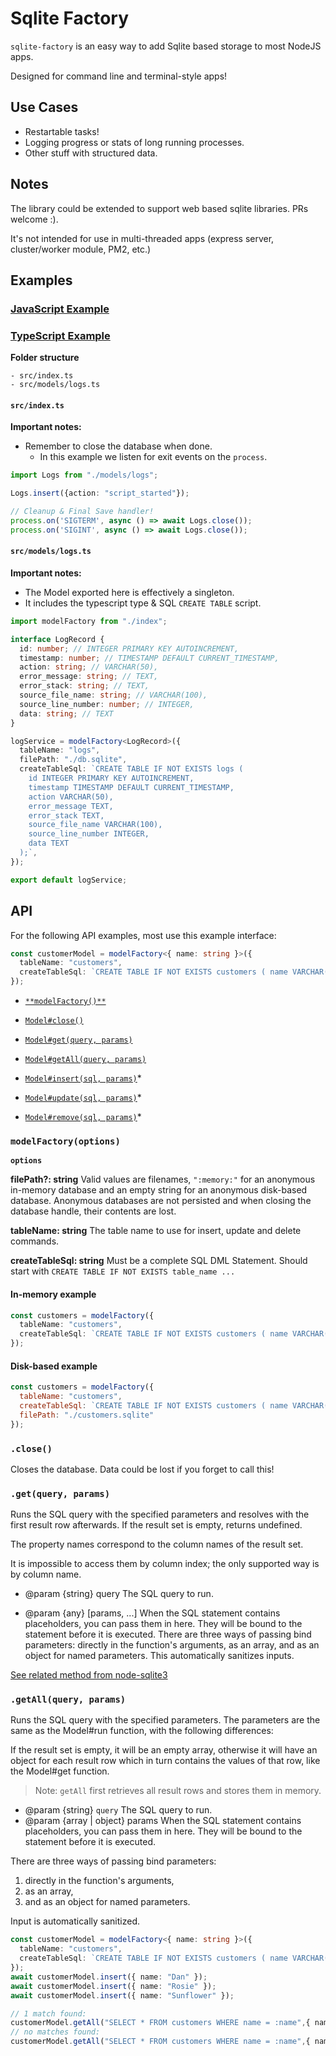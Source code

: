 # Sqlite Factory

`sqlite-factory` is an easy way to add Sqlite based storage to most NodeJS apps. 

Designed for command line and terminal-style apps!

## Use Cases

* Restartable tasks!
* Logging progress or stats of long running processes.
* Other stuff with structured data.

## Notes

The library could be extended to support web based sqlite libraries. PRs welcome :).

It's not intended for use in multi-threaded apps (express server, cluster/worker module, PM2, etc.)

## Examples

### [JavaScript Example](examples/javascript/README.md)

### [TypeScript Example](examples/typescript/README.md)

**Folder structure**

```
- src/index.ts
- src/models/logs.ts
```

#### `src/index.ts`

**Important notes:**

* Remember to close the database when done.
  * In this example we listen for exit events on the `process`.

```ts
import Logs from "./models/logs";

Logs.insert({action: "script_started"});

// Cleanup & Final Save handler!
process.on('SIGTERM', async () => await Logs.close());
process.on('SIGINT', async () => await Logs.close());
```

#### `src/models/logs.ts`

**Important notes:**

* The Model exported here is effectively a singleton.
* It includes the typescript type & SQL `CREATE TABLE` script.

```ts
import modelFactory from "./index";

interface LogRecord {
  id: number; // INTEGER PRIMARY KEY AUTOINCREMENT,
  timestamp: number; // TIMESTAMP DEFAULT CURRENT_TIMESTAMP,
  action: string; // VARCHAR(50),
  error_message: string; // TEXT,
  error_stack: string; // TEXT,
  source_file_name: string; // VARCHAR(100),
  source_line_number: number; // INTEGER,
  data: string; // TEXT
}

logService = modelFactory<LogRecord>({
  tableName: "logs",
  filePath: "./db.sqlite",
  createTableSql: `CREATE TABLE IF NOT EXISTS logs (
    id INTEGER PRIMARY KEY AUTOINCREMENT,
    timestamp TIMESTAMP DEFAULT CURRENT_TIMESTAMP,
    action VARCHAR(50),
    error_message TEXT,
    error_stack TEXT,
    source_file_name VARCHAR(100),
    source_line_number INTEGER,
    data TEXT
  );`,
});

export default logService;
```


## API

For the following API examples, most use this example interface:

```ts
const customerModel = modelFactory<{ name: string }>({
  tableName: "customers",
  createTableSql: `CREATE TABLE IF NOT EXISTS customers ( name VARCHAR(50) )`,
});
```

- [`**modelFactory()**`](#modelfactoryoptions)

- [`Model#close()`](#close)
- [`Model#get(query, params)`](#getquery-params)
- [`Model#getAll(query, params)`](#getallquery-params)
- [`Model#insert(sql, params)`](#insertquery-params)*
- [`Model#update(sql, params)`](#update-sql-params)*
- [`Model#remove(sql, params)`](#update-sql-params)*
  <!--
  - [ ] TODO: [Model#configure(option, value)](#configureoption-value)
  - [ ] TODO: [Model#run(sql, [param, ...])](#runsql-param)
  - [ ] TODO: [Model#each(sql, [param, ...], [complete])](#eachsql-param-complete) -->

### `modelFactory(options)`

**`options`**

**filePath?: string**
Valid values are filenames, `":memory:"` for an anonymous in-memory database and an empty string for an anonymous disk-based database. Anonymous databases are not persisted and when closing the database handle, their contents are lost.

**tableName: string**
The table name to use for insert, update and delete commands.

**createTableSql: string**
Must be a complete SQL DML Statement. Should start with `CREATE TABLE IF NOT EXISTS table_name ...`

#### In-memory example

```ts
const customers = modelFactory({
  tableName: "customers",
  createTableSql: `CREATE TABLE IF NOT EXISTS customers ( name VARCHAR(50) )`,
});
```

#### Disk-based example

```js
const customers = modelFactory({
  tableName: "customers",
  createTableSql: `CREATE TABLE IF NOT EXISTS customers ( name VARCHAR(50) )`,
  filePath: "./customers.sqlite"
});
```

### `.close()`

Closes the database.
Data could be lost if you forget to call this!

### `.get(query, params)`

Runs the SQL query with the specified parameters and resolves with the first result row afterwards. If the result set is empty, returns undefined.

The property names correspond to the column names of the result set.

It is impossible to access them by column index; the only supported way is by column name.

* @param {string} query The SQL query to run.

* @param {any} [params, ...] When the SQL statement contains placeholders, you can pass them in here. They will be bound to the statement before it is executed. There are three ways of passing bind parameters: directly in the function's arguments, as an array, and as an object for named parameters. This automatically sanitizes inputs.

[See related method from node-sqlite3](https://github.com/mapbox/node-sqlite3/wiki/API#databasegetsql-param--callback)


### `.getAll(query, params)`

Runs the SQL query with the specified parameters. The parameters are the same as the Model#run function, with the following differences:

If the result set is empty, it will be an empty array, otherwise it will have an object for each result row which in turn contains the values of that row, like the Model#get function.

> Note: `getAll` first retrieves all result rows and stores them in memory.

* @param {string} `query` The SQL query to run.
* @param {array | object} params When the SQL statement contains placeholders, you can pass them in here. They will be bound to the statement before it is executed. 

There are three ways of passing bind parameters:

1. directly in the function's arguments,
2. as an array, 
3. and as an object for named parameters.

Input is automatically sanitized.

```ts
const customerModel = modelFactory<{ name: string }>({
  tableName: "customers",
  createTableSql: `CREATE TABLE IF NOT EXISTS customers ( name VARCHAR(50) )`,
});
await customerModel.insert({ name: "Dan" });
await customerModel.insert({ name: "Rosie" });
await customerModel.insert({ name: "Sunflower" });

// 1 match found:
customerModel.getAll("SELECT * FROM customers WHERE name = :name",{ name: "Dan" });
// no matches found:
customerModel.getAll("SELECT * FROM customers WHERE name = :name",{ name: "not in the table!" });

```

